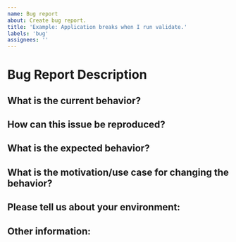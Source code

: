 ```yaml
---
name: Bug report
about: Create bug report.
title: 'Example: Application breaks when I run validate.'
labels: 'bug'
assignees: ''
---
```


# Bug Report Description


## What is the current behavior?


## How can this issue be reproduced?


## What is the expected behavior?


## What is the motivation/use case for changing the behavior?


## Please tell us about your environment:


## Other information:
